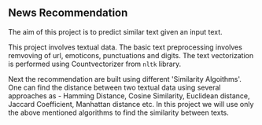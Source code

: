 ## News Recommendation 

The aim of this project is to predict similar text given an input text. 

This project involves textual data. The basic text preprocessing involves remvoving of url, emoticons, punctuations and digits. The text vectorization is performed using Countvectorizer from `nltk` library. 

Next the recommendation are built using different 'Similarity Algoithms'. One can find the distance between two textual data using several approaches as - Hamming Distance, Cosine Similarity, Euclidean distance, Jaccard Coefficient, Manhattan distance etc. In this project we will use only the above mentioned algorithms to find the similarity between texts.

